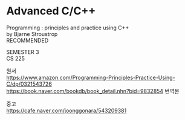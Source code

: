 # Advanced C/C++
Programming : principles and practice using C++<br>
by Bjarne Stroustrop
<br>RECOMMENDED

SEMESTER 3<br>
CS 225

원서<br>
https://www.amazon.com/Programming-Principles-Practice-Using-C/dp/0321543726<br>
https://book.naver.com/bookdb/book_detail.nhn?bid=9832854 번역본

중고<br>
https://cafe.naver.com/joonggonara/543209381
